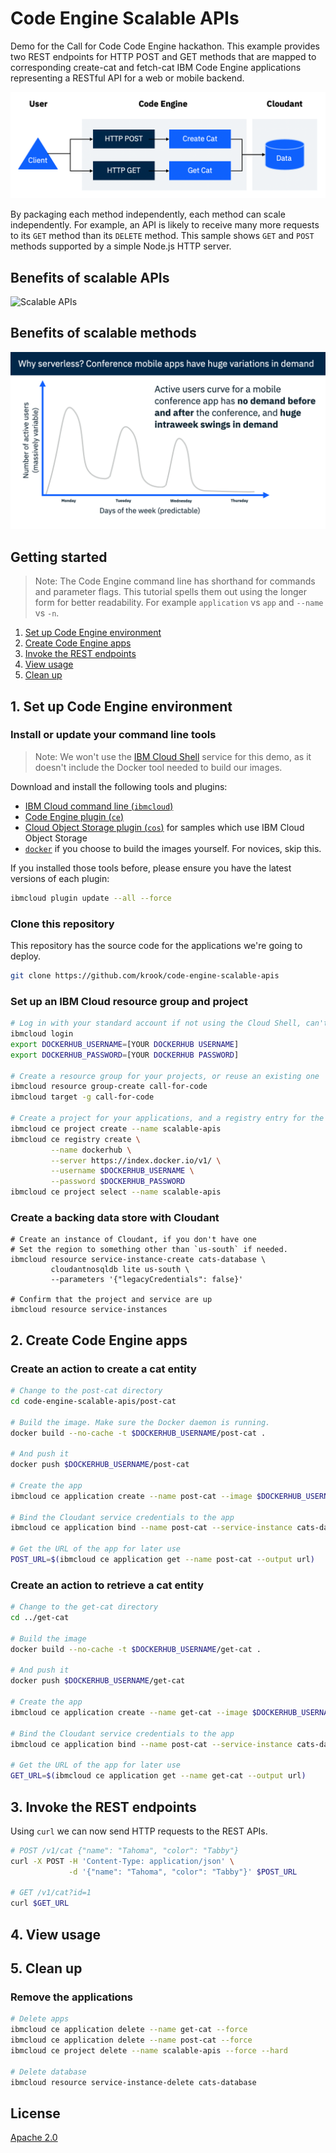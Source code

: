 # Code Engine Scalable APIs

Demo for the Call for Code Code Engine hackathon. This example provides two REST endpoints for HTTP POST and GET methods that are mapped to corresponding create-cat and fetch-cat IBM Code Engine applications representing a RESTful API for a web or mobile backend.

![Scalable APIs](img/scalable-apis.png)

By packaging each method independently, each method can scale independently. For example, an API is likely to receive many more requests to its `GET` method than its `DELETE` method. This sample shows `GET` and `POST` methods supported by a simple Node.js HTTP server.

## Benefits of scalable APIs

![Scalable APIs](img/game.gif)

## Benefits of scalable methods

![Scalable APIs](img/conference.gif)

## Getting started

> Note: The Code Engine command line has shorthand for commands and parameter flags. This tutorial spells them out using the longer form for better readability. For example `application` vs `app` and `--name` vs `-n`.

1. [Set up Code Engine environment](#1-set-up-code-engine-environment)
2. [Create Code Engine apps](#2-create-code-engine-apps)
3. [Invoke the REST endpoints](#3-invoke-the-rest-endpoints)
4. [View usage](#4-view-usage)
5. [Clean up](#5-clean-up)

## 1. Set up Code Engine environment

### Install or update your command line tools

> Note: We won't use the [IBM Cloud Shell](https://cloud.ibm.com/shell) service for this demo, as it doesn't include the Docker tool needed to build our images.

Download and install the following tools and plugins:

- [IBM Cloud command line (`ibmcloud`)](https://cloud.ibm.com/docs/cli/reference/ibmcloud?topic=cloud-cli-getting-started)
- [Code Engine plugin (`ce`)](https://cloud.ibm.com/codeengine/cli)
- [Cloud Object Storage plugin (`cos`)](https://cloud.ibm.com/docs/cloud-object-storage-cli-plugin)
  for samples which use IBM Cloud Object Storage
- [`docker`](https://docker.io/) if you choose to build the images yourself.
  For novices, skip this.

If you installed those tools before, please ensure you have the latest versions of each plugin:

```bash
ibmcloud plugin update --all --force
```

### Clone this repository

This repository has the source code for the applications we're going to deploy.

```bash
git clone https://github.com/krook/code-engine-scalable-apis
```

### Set up an IBM Cloud resource group and project

```bash
# Log in with your standard account if not using the Cloud Shell, can't be a Lite account
ibmcloud login
export DOCKERHUB_USERNAME=[YOUR DOCKERHUB USERNAME]
export DOCKERHUB_PASSWORD=[YOUR DOCKERHUB PASSWORD]

# Create a resource group for your projects, or reuse an existing one
ibmcloud resource group-create call-for-code
ibmcloud target -g call-for-code

# Create a project for your applications, and a registry entry for the place to store images
ibmcloud ce project create --name scalable-apis
ibmcloud ce registry create \
         --name dockerhub \
         --server https://index.docker.io/v1/ \
         --username $DOCKERHUB_USERNAME \
         --password $DOCKERHUB_PASSWORD
ibmcloud ce project select --name scalable-apis
```

### Create a backing data store with Cloudant

```
# Create an instance of Cloudant, if you don't have one
# Set the region to something other than `us-south` if needed.
ibmcloud resource service-instance-create cats-database \
         cloudantnosqldb lite us-south \
         --parameters '{"legacyCredentials": false}'

# Confirm that the project and service are up
ibmcloud resource service-instances
```

## 2. Create Code Engine apps

### Create an action to create a cat entity

```bash
# Change to the post-cat directory
cd code-engine-scalable-apis/post-cat

# Build the image. Make sure the Docker daemon is running.
docker build --no-cache -t $DOCKERHUB_USERNAME/post-cat .

# And push it
docker push $DOCKERHUB_USERNAME/post-cat

# Create the app
ibmcloud ce application create --name post-cat --image $DOCKERHUB_USERNAME/post-cat

# Bind the Cloudant service credentials to the app
ibmcloud ce application bind --name post-cat --service-instance cats-database

# Get the URL of the app for later use
POST_URL=$(ibmcloud ce application get --name post-cat --output url)
```

### Create an action to retrieve a cat entity

```bash
# Change to the get-cat directory
cd ../get-cat

# Build the image
docker build --no-cache -t $DOCKERHUB_USERNAME/get-cat .

# And push it
docker push $DOCKERHUB_USERNAME/get-cat

# Create the app
ibmcloud ce application create --name get-cat --image $DOCKERHUB_USERNAME/get-cat

# Bind the Cloudant service credentials to the app
ibmcloud ce application bind --name post-cat --service-instance cats-database

# Get the URL of the app for later use
GET_URL=$(ibmcloud ce application get --name get-cat --output url)
```

## 3. Invoke the REST endpoints

Using `curl` we can now send HTTP requests to the REST APIs.

```bash
# POST /v1/cat {"name": "Tahoma", "color": "Tabby"}
curl -X POST -H 'Content-Type: application/json' \
             -d '{"name": "Tahoma", "color": "Tabby"}' $POST_URL

# GET /v1/cat?id=1
curl $GET_URL
```

## 4. View usage

## 5. Clean up

### Remove the applications

```bash
# Delete apps
ibmcloud ce application delete --name get-cat --force
ibmcloud ce application delete --name post-cat --force
ibmcloud ce project delete --name scalable-apis --force --hard

# Delete database
ibmcloud resource service-instance-delete cats-database
```

## License

[Apache 2.0](LICENSE)
